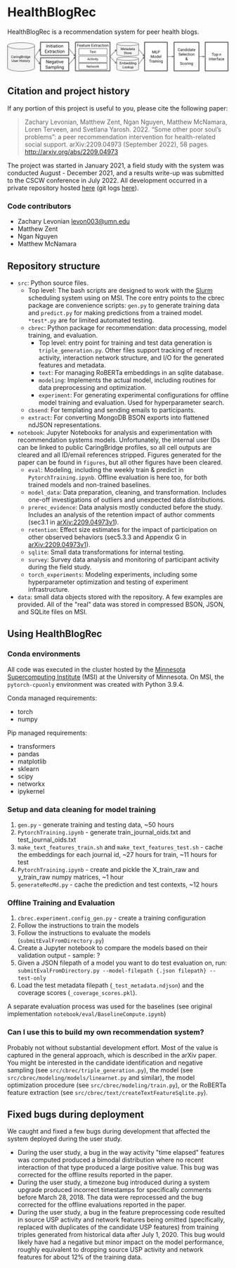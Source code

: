 # HealthBlogRec

HealthBlogRec is a recommendation system for peer health blogs.

![Recommender system overview](/figures/rec_system_overview.png)

## Citation and project history

If any portion of this project is useful to you, please cite the following paper: 

>Zachary Levonian, Matthew Zent, Ngan Nguyen, Matthew McNamara, Loren Terveen, and Svetlana Yarosh. 2022. “Some other poor soul’s problems”: a peer recommendation intervention for health-related social support. arXiv:2209.04973 (September 2022), 58 pages. http://arxiv.org/abs/2209.04973

The project was started in January 2021, a field study with the system was conducted August - December 2021, and a results write-up was submitted to the CSCW conference in July 2022. All development occurred in a private repository hosted [here](https://github.com/umncs-caringbridge/recsys-peer-match) (git logs [here](/gitlog.txt)).

### Code contributors
 - Zachary Levonian <levon003@umn.edu>
 - Matthew Zent
 - Ngan Nguyen
 - Matthew McNamara

## Repository structure

 - `src`: Python source files.
   - Top level: The bash scripts are designed to work with the [Slurm](https://slurm.schedmd.com/documentation.html) scheduling system using on MSI. The core entry points to the cbrec package are convenience scripts: `gen.py` to generate training data and `predict.py` for making predictions from a trained model. `*test*.py` are for limited automated testing.
   - `cbrec`: Python package for recommendation: data processing, model training, and evaluation.
     - Top level: entry point for training and test data generation is `triple_generation.py`. Other files support tracking of recent activity, interaction network structure, and I/O for the generated features and metadata.
     - `text`: For managing RoBERTa embeddings in an sqlite database.
     - `modeling`: Implements the actual model, including routines for data preprocessing and optimization.
     - `experiment`: For generating experimental configurations for offline model training and evaluation. Used for hyperparameter search.
   - `cbsend`: For templating and sending emails to participants.
   - `extract`: For converting MongoDB BSON exports into flattened ndJSON representations.
 - `notebook`: Jupyter Notebooks for analysis and experimentation with recommendation systems models.  Unfortunately, the internal user IDs can be linked to public CaringBridge profiles, so all cell outputs are cleared and all ID/email references stripped. Figures generated for the paper can be found in `figures`, but all other figures have been cleared.
   - `eval`: Modeling, including the weekly train & predict in `PytorchTraining.ipynb`.  Offline evaluation is here too, for both trained models and non-trained baselines.
   - `model_data`: Data preparation, cleaning, and transformation. Includes one-off investigations of outliers and unexpected data distributions.
   - `prerec_evidence`: Data analysis mostly conducted before the study. Includes an analysis of the retention impact of author comments (sec3.1 in [arXiv:2209.04973v1](https://arxiv.org/abs/2209.04973v1)).
   - `retention`: Effect size estimates for the impact of participation on other observed behaviors (sec5.3.3 and Appendix G in [arXiv:2209.04973v1](https://arxiv.org/abs/2209.04973v1)).
   - `sqlite`: Small data transformations for internal testing.
   - `survey`: Survey data analysis and monitoring of participant activity during the field study.
   - `torch_experiments`: Modeling experiments, including some hyperparameter optimization and testing of experiment infrastructure.
 - `data`: small data objects stored with the repository. A few examples are provided. All of the "real" data was stored in compressed BSON, JSON, and SQLite files on MSI.


## Using HealthBlogRec 

### Conda environments

All code was executed in the cluster hosted by the [Minnesota Supercomputing Institute](https://www.msi.umn.edu/) (MSI) at the University of Minnesota.
On MSI, the `pytorch-cpuonly` environment was created with Python 3.9.4.

Conda managed requirements:
 - torch
 - numpy
 
Pip managed requirements:
 - transformers
 - pandas
 - matplotlib
 - sklearn
 - scipy
 - networkx
 - ipykernel
 
### Setup and data cleaning for model training

1. `gen.py` - generate training and testing data, ~50 hours
2. `PytorchTraining.ipynb` - generate train_journal_oids.txt and test_journal_oids.txt
3. `make_text_features_train.sh` and `make_text_features_test.sh` - cache the embeddings for each journal id, ~27 hours for train, ~11 hours for test
4. `PytorchTraining.ipynb` - create and pickle the X_train_raw and y_train_raw numpy matrices, ~1 hour
5. `generateRecMd.py` - cache the prediction and test contexts, ~12 hours

### Offline Training and Evaluation

1. `cbrec.experiment.config_gen.py` - create a training configuration
2. Follow the instructions to train the models
3. Follow the instructions to evaluate the models (`submitEvalFromDirectory.py`)
4. Create a Jupyter notebook to compare the models based on their validation output - sample: ?
5. Given a JSON filepath of a model you want to do test evaluation on, run: `submitEvalFromDirectory.py --model-filepath {.json filepath} --test-only`
6. Load the test metadata filepath (`_test_metadata.ndjson`) and the coverage scores (`_coverage_scores.pkl`).

A separate evaluation process was used for the baselines (see original implementation `notebook/eval/BaselineCompute.ipynb`)

### Can I use this to build my own recommendation system?

Probably not without substantial development effort.  Most of the value is captured in the general approach, which is described in the arXiv paper. You might be interested in the candidate identification and negative sampling (see `src/cbrec/triple_generation.py`), the model (see `src/cbrec/modeling/models/linearnet.py` and similar), the model optimization procedure (see `src/cbrec/modeling/train.py`), or the RoBERTa feature extraction (see `src/cbrec/text/createTextFeatureSqlite.py`).

## Fixed bugs during deployment

We caught and fixed a few bugs during development that affected the system deployed during the user study.

 - During the user study, a bug in the way activity "time elapsed" features was computed produced a bimodal distribution where no recent interaction of that type produced a large positive value.  This bug was corrected for the offline results reported in the paper.
 - During the user study, a timezone bug introduced during a system upgrade produced incorrect timestamps for specifically comments before March 28, 2018.  The data were reprocessed and the bug corrected for the offline evaluations reported in the paper.
 - During the user study, a bug in the feature preprocessing code resulted in source USP activity and network features being omitted (specifically, replaced with duplicates of the candidate USP features) from training triples generated from historical data after July 1, 2020. This bug would likely have had a negative but minor impact on the model performance, roughly equivalent to dropping source USP activity and network features for about 12% of the training data.
 
 
